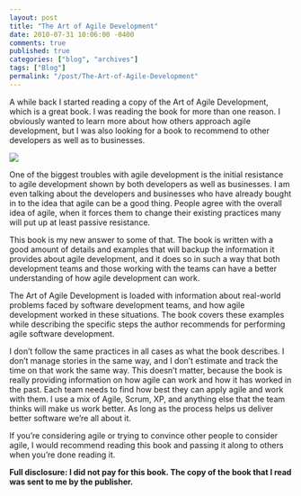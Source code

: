 ```yaml
---
layout: post
title: "The Art of Agile Development"
date: 2010-07-31 10:06:00 -0400
comments: true
published: true
categories: ["blog", "archives"]
tags: ["Blog"]
permalink: "/post/The-Art-of-Agile-Development"
---
```

<!-- more -->

<p>A while back I started reading a copy of the Art of Agile Development, which is a great book. I was reading the book for more than one reason. I obviously wanted to learn more about how others approach agile development, but I was also looking for a book to recommend to other developers as well as to businesses.</p>  
<p><a href="http://www.amazon.com/gp/product/0596527675/ref=as_li_ss_il?ie=UTF8&amp;tag=breenrsblo-20&amp;linkCode=as2&amp;camp=217145&amp;creative=399369&amp;creativeASIN=0596527675"><img border="0" src="http://ws.assoc-amazon.com/widgets/q?_encoding=UTF8&amp;Format=_SL160_&amp;ASIN=0596527675&amp;MarketPlace=US&amp;ID=AsinImage&amp;WS=1&amp;tag=breenrsblo-20&amp;ServiceVersion=20070822"></a><img src="http://www.assoc-amazon.com/e/ir?t=&amp;l=as2&amp;o=1&amp;a=0596527675&amp;camp=217145&amp;creative=399369" width="1" height="1" border="0" alt="" style="border:none !important; margin:0px !important;">
</p>
<p>One of the biggest troubles with agile development is the initial resistance to agile development shown by both developers as well as businesses. I am even talking about the developers and businesses who have already bought in to the idea that agile can be a good thing. People agree with the overall idea of agile, when it forces them to change their existing practices many will put up at least passive resistance.</p>

<p>This book is my new answer to some of that. The book is written with a good amount of details and examples that will backup the information it provides about agile development, and it does so in such a way that both development teams and those working with the teams can have a better understanding of how agile development can work.</p>  <p>The Art of Agile Development is loaded with information about real-world problems faced by software development teams, and how agile development worked in these situations. The book covers these examples while describing the specific steps the author recommends for performing agile software development.</p>  <p>I don’t follow the same practices in all cases as what the book describes. I don’t manage stories in the same way, and I don’t estimate and track the time on that work the same way. This doesn’t matter, because the book is really providing information on how agile can work and how it has worked in the past. Each team needs to find how best they can apply agile and work with them. I use a mix of Agile, Scrum, XP, and anything else that the team thinks will make us work better. As long as the process helps us deliver better software we’re all about it.</p>  <p>If you’re considering agile or trying to convince other people to consider agile, I would recommend reading this book and passing it along to others when you’re done reading it.</p>  <p><strong>Full disclosure: I did not pay for this book. The copy of the book that I read was sent to me by the publisher.</strong></p>
